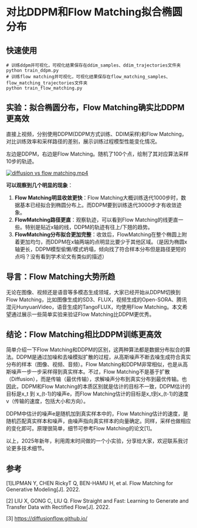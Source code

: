 # 对比DDPM和Flow Matching拟合椭圆分布

## 快速使用
```shell
# 训练ddpm并可视化，可视化结果保存在ddim_samples、ddim_trajectories文件夹
python train_ddpm.py
# 训练flow matching并可视化，可视化结果保存在flow_matching_samples、flow_matching_trajectories文件夹
python train_flow_matching.py
```

## 实验：拟合椭圆分布，Flow Matching确实比DDPM更高效

直接上视频，分别使用DDPM(DDPM方式训练、DDIM采样)和Flow Matching，对比训练效率和采样路径的差别，展示训练过程模型性能变化情况。

左边是DDPM，右边是Flow Matching。随机了100个点，绘制了其对应算法采样10步的轨迹。

[![diffusion vs flow matching.mp4](https://pic1.zhimg.com/70/v2-44ee7cf93dfe1c8609eb0f169bdb033a_1440w.avis?source=172ae18b&biz_tag=Post)](https://www.bilibili.com/video/BV1UmfZYAE22?t=22.8)

**可以观察到几个明显的现象**：

1. **Flow Matching明显收敛更快**：Flow Matching大概训练迭代1000步时，数据基本已经拟合到椭圆分布上。而DDPM要到训练迭代3000步才有收敛迹象。
2. **FlowMatching路径更直**：观察轨迹，可以看到Flow Matching的线更直一些。特别是贴近x轴的线，DDPM的轨迹有往上/下翘的趋势。
3. **FlowMatching分布拟合更加完整**：收敛后，FlowMatching在整个椭圆上附着更加均匀，而DDPM在x轴两端的点明显比要少于其他区域。（是因为椭圆x轴更长，DDPM模型偷懒/模式坍塌，倾向找了符合样本分布但是路径更短的点吗？没有看到学术论文有类似的描述）

## 导言：Flow Matching大势所趋

无论在图像、视频还是语音等多模态生成领域，大家已经开始从DDPM切换到Flow Matching，比如图像生成的SD3、FLUX，视频生成的Open-SORA、腾讯混元HunyuanVideo，语音生成的TangoFLUX，均使用Flow Matching。本文希望通过展示一些简单实验来验证Flow Matching比DDPM更优秀。

## 结论：Flow Matching相比DDPM训练更高效

简单介绍一下Flow Matching和DDPM的区别，这两种算法都是数据分布拟合的算法。DDPM是通过加噪和去噪模拟扩散的过程，从高斯噪声不断去噪生成符合真实分布的样本（图像、视频、音频）。Flow Matching和DDPM非常相似，也是从高斯噪声一步一步采样得到真实样本。不过，Flow Matching不是基于扩散（Diffusion），而是传输（最优传输），求解噪声分布到真实分布到最优传输。也因此，DDPM和Flow Matching的本质区别就是估计的目标不一致，DDPM估计的目标是x_t 到 x_(t-1)的噪声e，而Flow Matching估计的目标是x_t到x_(t-1)的速度v（传输的速度，包括大小和方向）。

DDPM中估计的噪声e是随机加到真实样本中的，Flow Matching估计的速度，是随机匹配真实样本和噪声，由噪声指向真实样本的向量确定。同样，采样也做相应的变化即可。原理很简单，细节可参考Flow Matching的论文[1]。


以上，2025年新年，利用周末时间做的一个小实验，分享给大家，欢迎联系我讨论更多技术细节。

## 参考

[1]LIPMAN Y, CHEN RickyT Q, BEN-HAMU H, et al. Flow Matching for Generative Modeling[J]. 2022.

[2] LIU X, GONG C, LIU Q. Flow Straight and Fast: Learning to Generate and Transfer Data with Rectified Flow[J]. 2022.

[3] https://diffusionflow.github.io/